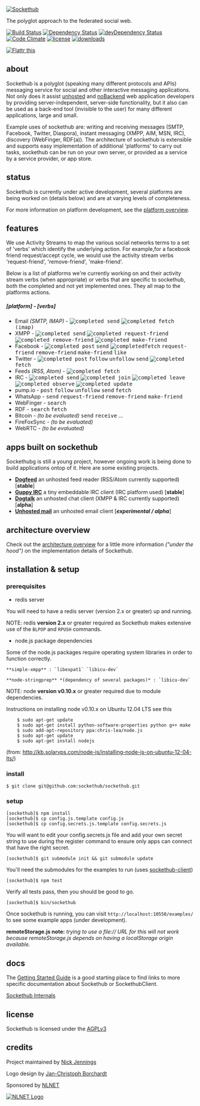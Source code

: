 [![Sockethub](http://sockethub.org/img/sockethub-logo.svg)](http://sockethub.org)

The polyglot approach to the federated social web.

[![Build Status](http://img.shields.io/travis/sockethub/sockethub.svg?style=flat)](http://travis-ci.org/silverbucket/webfinger.js)
[![Dependency Status](http://img.shields.io/david/dev/sockethub/sockethub.svg?style=flat)](https://david-dm.org/remotestorage/remotestorage.js#info=dependencies)
[![devDependency Status](http://img.shields.io/david/sockethub/sockethub.svg?style=flat)](https://david-dm.org/remotestorage/remotestorage.js#info=devDependencies)
[![Code Climate](https://codeclimate.com/github/silverbucket/webfinger.js/badges/gpa.svg)](https://codeclimate.com/github/silverbucket/webfinger.js)
[![license](https://img.shields.io/npm/l/sockethub.svg?style=flat)](https://raw.githubusercontent.com/silverbucket/webfinger.js/master/LICENSE)
[![downloads](http://img.shields.io/npm/dm/sockethub.svg?style=flat)](https://npmjs.org/package/webfinger.js)

[![Flattr this](http://api.flattr.com/button/flattr-badge-large.png)](http://flattr.com/thing/1154379/Sockethub)

about
-----
Sockethub is a polyglot (speaking many different protocols and APIs) messaging service for social and other interactive messaging applications. Not only does it assist [unhosted](http://unhosted.org) and [noBackend](http://nobackend.org) web application developers by providing server-independent, server-side functionality, but it also can be used as a back-end tool (invisible to the user) for many different applications, large and small.

Example uses of sockethub are: writing and receiving messages (SMTP, Facebook, Twitter, Diaspora), instant messaging (XMPP, AIM, MSN, IRC), discovery (WebFinger, RDF(a)). The architecture of sockethub is extensible and supports easy implementation of additional 'platforms' to carry out tasks, sockethub can be run on your own server, or provided as a service by a service provider, or app store.

status
------
Sockethub is currently under active development, several platforms are being worked on (details below) and are at varying levels of completeness.

For more information on platform development, see the [platform overview](doc/platform_overview.md).

features
--------
We use Activity Streams to map the various social networks terms to a set of 'verbs' which identify the underlying action. For example,for a facebook friend request/accept cycle, we would use the activity stream verbs 'request-friend', 'remove-friend', 'make-friend'.

Below is a list of platforms we're currently working on and their activity stream verbs (when appropriate) or verbs that are specific to sockethub, both the completed and not yet implemented ones. They all map to the platforms actions.

##### [platform] - [verbs]
 * Email *(SMTP, IMAP)* - <kbd>![completed](http://sockethub.org/img/checkmark.png) send</kbd> <kbd>![completed](http://sockethub.org/img/checkmark.png) fetch (imap)</kbd>
 * XMPP - <kbd>![completed](http://sockethub.org/img/checkmark.png) send</kbd> <kbd>![completed](http://sockethub.org/img/checkmark.png) request-friend</kbd> <kbd>![completed](http://sockethub.org/img/checkmark.png) remove-friend</kbd> <kbd>![completed](http://sockethub.org/img/checkmark.png) make-friend</kbd>
 * Facebook - <kbd>![completed](http://sockethub.org/img/checkmark.png) post</kbd> <kbd>send</kbd> <kbd>![completed](http://sockethub.org/img/checkmark.png)fetch</kbd> <kbd>request-friend</kbd> <kbd>remove-friend</kbd> <kbd>make-friend</kbd> <kbd>like</kbd>
 * Twitter - <kbd>![completed](http://sockethub.org/img/checkmark.png) post</kbd> <kbd>follow</kbd> <kbd>unfollow</kbd> <kbd>send</kbd> <kbd>![completed](http://sockethub.org/img/checkmark.png) fetch</kbd>
 * Feeds *(RSS, Atom)* - <kbd>![completed](http://sockethub.org/img/checkmark.png) fetch</kbd>
 * IRC - <kbd>![completed](http://sockethub.org/img/checkmark.png) send</kbd> <kbd>![completed](http://sockethub.org/img/checkmark.png) join</kbd> <kbd>![completed](http://sockethub.org/img/checkmark.png) leave</kbd> <kbd>![completed](http://sockethub.org/img/checkmark.png) observe</kbd> <kbd>![completed](http://sockethub.org/img/checkmark.png) update</kbd>
 * pump.io - <kbd>post</kbd> <kbd>follow</kbd> <kbd>unfollow</kbd> <kbd>send</kbd> <kbd>fetch</kbd>
 * WhatsApp - <kbd>send</kbd> <kbd>request-friend</kbd> <kbd>remove-friend</kbd> <kbd>make-friend</kbd>
 * WebFinger - <kbd>search</kbd>
 * RDF - <kbd>search</kbd> <kbd>fetch</kbd>
 * Bitcoin - *(to be evaluated)* <kbd>send</kbd> <kbd>receive</kbd> ...
 * FireFoxSync - *(to be evaluated)*
 * WebRTC - *(to be evaluated)*

apps built on sockethub
-----------------------

Sockethubg is still a young project, however ongoing work is being done to build applications ontop of it. Here are some existing projects.

* [**Dogfeed**](http://github.com/silverbucket/dogfeed) an unhosted feed reader (RSS/Atom currently supported) [**stable**]
* [**Guppy IRC**](https://github.com/silverbucket/guppy-irc) a tiny embeddable IRC client (IRC platform used) [**stable**]
* [**Dogtalk**](http://github.com/silverbucket/dogtalk) an unhosted chat client (XMPP & IRC currently supported) [**alpha**]
* [**Unhosted mail**](http://github.com/nilclass/unhosted-mail) an unhosted email client [***experimental / alpha***]

architecture overview
---------------------

Check out the [architecture overview](doc/architecture_overview.md) for a little more information *("under the hood")* on the implementation details of Sockethub.

installation & setup
--------------------

### prerequisites

  * redis server

  You will need to have a redis server (version 2.x or greater) up and running.

  NOTE: redis **version 2.x** or greater required as Sockethub makes extensive use of the `BLPOP` and `RPUSH` commands.

  * node.js package dependencies

  Some of the node.js packages require operating system libraries in order to function correctly.

    **simple-xmpp** : `libexpat1` `libicu-dev`

    **node-stringprep** *(dependency of several packages)* : `libicu-dev`

  NOTE: node **version v0.10.x** or greater required due to module dependencies.

  Instructions on installing node v0.10.x on Ubuntu 12.04 LTS see this

		$ sudo apt-get update
		$ sudo apt-get install python-software-properties python g++ make
		$ sudo add-apt-repository ppa:chris-lea/node.js
		$ sudo apt-get update
		$ sudo apt-get install nodejs

  (from: http://kb.solarvps.com/node-js/installing-node-js-on-ubuntu-12-04-lts/)


### install

    $ git clone git@github.com:sockethub/sockethub.git

### setup

    [sockethub]$ npm install
    [sockethub]$ cp config.js.template config.js
    [sockethub]$ cp config.secrets.js.template config.secrets.js

  You will want to edit your config.secrets.js file and add your own secret string to use during the register command to ensure only apps can connect that have the right secret.

    [sockethub]$ git submodule init && git submodule update

  You'll need the submodules for the examples to run (uses
  [sockethub-client](https://github.com/sockethub/sockethub-client/))

    [sockethub]$ npm test

  Verify all tests pass, then you should be good to go.

    [sockethub]$ bin/sockethub

  Once sockethub is running, you can visit `http://localhost:10550/examples/` to see some example apps (under development).

**remoteStorage.js note:** *trying to use a file:// URL for this will not work because remoteStorage.js depends on having a localStorage origin available.*

docs
----

The [Getting Started Guide](https://github.com/sockethub/sockethub/blob/master/doc/getting_started.md) is a good starting place to find links to more specific documentation about Sockethub or SockethubClient.

[Sockethub Internals](http://sockethub.org/doc/developer)


license
-------

Sockethub is licensed under the [AGPLv3](https://github.com/sockethub/sockethub/blob/master/LICENSE)

credits
-------

Project maintained by [Nick Jennings](http://github.com/silverbucket)

Logo design by [Jan-Christoph Borchardt](http://jancborchardt.net)

Sponsored by [NLNET](http://nlnet.nl)

[![NLNET Logo](http://sockethub.org/img/nlnet-logo.svg)](http://nlnet.nl)

